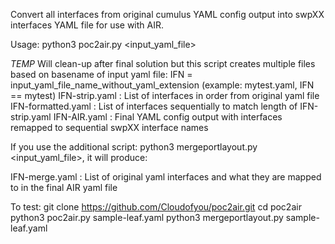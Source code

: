 Convert all interfaces from original cumulus YAML config output into swpXX interfaces YAML file for use with AIR.

Usage: python3 poc2air.py <input_yaml_file>

*TEMP* Will clean-up after final solution but this script creates multiple files based on basename of input yaml file:
IFN = input_yaml_file_name_without_yaml_extension (example: mytest.yaml, IFN == mytest)
IFN-strip.yaml        :  List of interfaces in order from original yaml file
IFN-formatted.yaml    :  List of interfaces sequentially to match length of IFN-strip.yaml
IFN-AIR.yaml          :  Final YAML config output with interfaces remapped to sequential swpXX interface names

If you use the additional script: python3 mergeportlayout.py <input_yaml_file>, it will produce:

IFN-merge.yaml        :  List of original yaml interfaces and what they are mapped to in the final AIR yaml file

To test:
git clone https://github.com/Cloudofyou/poc2air.git
cd poc2air
python3 poc2air.py sample-leaf.yaml
python3 mergeportlayout.py sample-leaf.yaml

